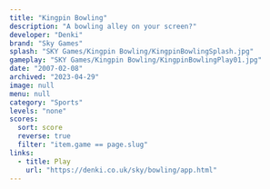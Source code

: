 ```yaml
---
title: "Kingpin Bowling"
description: "A bowling alley on your screen?"
developer: "Denki"
brand: "Sky Games"
splash: "SKY Games/Kingpin Bowling/KingpinBowlingSplash.jpg"
gameplay: "SKY Games/Kingpin Bowling/KingpinBowlingPlay01.jpg"
date: "2007-02-08"
archived: "2023-04-29"
image: null
menu: null
category: "Sports"
levels: "none"
scores:
  sort: score
  reverse: true
  filter: "item.game == page.slug"
links:
  - title: Play
    url: "https://denki.co.uk/sky/bowling/app.html"
---
```

